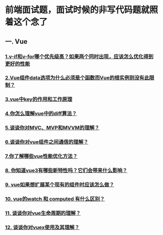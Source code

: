 # 前端面试题，面试时候的非写代码题就照着这个念了
## 一. Vue
### [1.v-if和v-for哪个优先级高？如果两个同时出现，应该怎么优化得到更好的性能](https://github.com/yunlovebo/FEinterview/issues/1) 
### [2.Vue组件data选项为什么必须是个函数而Vue的根实例则没有此限制？](https://github.com/yunlovebo/FEinterview/issues/2)
### [3.vue中key的作用和工作原理](https://github.com/yunlovebo/FEinterview/issues/3)
### [4.你怎么理解vue中的diff算法？](https://github.com/yunlovebo/FEinterview/issues/4)
### [5.谈谈你对MVC、MVP和MVVM的理解？](https://github.com/yunlovebo/FEinterview/issues/5)
### [6.谈谈你对vue组件之间通信的理解？](https://github.com/yunlovebo/FEinterview/issues/6)
### [7.你了解哪些vue性能优化方法？](https://github.com/yunlovebo/FEinterview/issues/7)
### [8. 你知道vue3有哪些新特性吗？它们会带来什么影响？](https://github.com/yunlovebo/FEinterview/issues/8)
### [9. vue如果想扩展某个现有的组件时应该怎么做？](https://github.com/yunlovebo/FEinterview/issues/9)
### [10. vue的watch 和 computed 有什么区别？](https://github.com/yunlovebo/FEinterview/issues/10)
### [11. 谈谈你对vue生命周期的理解？](https://github.com/yunlovebo/FEinterview/issues/11)
### [12. 谈谈你对vuex使用及其理解？](https://github.com/yunlovebo/FEinterview/issues/12)
